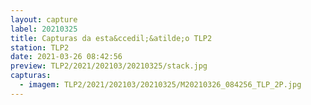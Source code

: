 ```yaml
---
layout: capture
label: 20210325
title: Capturas da esta&ccedil;&atilde;o TLP2
station: TLP2
date: 2021-03-26 08:42:56
preview: TLP2/2021/202103/20210325/stack.jpg
capturas:
  - imagem: TLP2/2021/202103/20210325/M20210326_084256_TLP_2P.jpg
---
```

